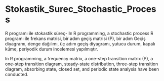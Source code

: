 # Stokastik_Surec_Stochastic_Process
 R programı ile stokastik süreç- In R programming, a stochastic process
  R programı ile frekans matrisi, bir adım geçiş matrisi (P), bir adım Geçiş diyagramı, denge dağılımı, üç adım geçiş diyagramı, yutucu durum, kapalı küme, periyodik durum incelemesi yapılmıştır.
 
  In R programming, a frequency matrix, a one-step transition matrix (P), a one-step transition diagram, steady-state distribution, three-step transition diagram, absorbing state, closed set, and periodic state analysis have been conducted.
